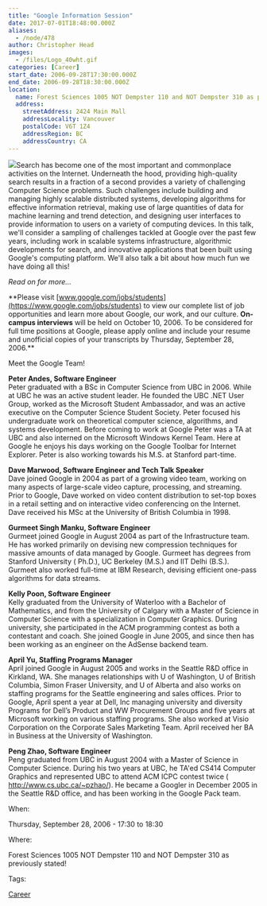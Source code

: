 ```yaml
---
title: "Google Information Session"
date: 2017-07-01T18:48:00.000Z
aliases:
  - /node/478
author: Christopher Head
images:
  - /files/Logo_40wht.gif
categories: [Career]
start_date: 2006-09-28T17:30:00.000Z
end_date: 2006-09-28T18:30:00.000Z
location:
  name: Forest Sciences 1005 NOT Dempster 110 and NOT Dempster 310 as previously stated!
  address:
    streetAddress: 2424 Main Mall
    addressLocality: Vancouver
    postalCode: V6T 1Z4
    addressRegion: BC
    addressCountry: CA
---
```


![](/files/Logo_40wht.gif)Search has become one of the most important and commonplace activities on the Internet. Underneath the hood, providing high-quality search results in a fraction of a second provides a variety of challenging Computer Science problems. Such challenges include building and managing highly scalable distributed systems, developing algorithms for effective information retrieval, making use of large quantities of data for machine learning and trend detection, and designing user interfaces to provide information to users on a variety of computing devices. In this talk, we'll consider a sampling of challenges tackled at Google over the past few years, including work in scalable systems infrastructure, algorithmic developments for search, and innovative applications that been built using Google's computing platform. We'll also talk a bit about how much fun we have doing all this!

_Read on for more..._

\*\*Please visit [www.google.com/jobs/students](https://www.google.com/jobs/students) to view our complete list of job opportunities and learn more about Google, our work, and our culture. **On-campus interviews** will be held on October 10, 2006. To be considered for full time positions at Google, please apply online and include your resume and unofficial copies of your transcripts by Thursday, September 28, 2006.\*\*

Meet the Google Team!

**Peter Andes, Software Engineer** \
Peter graduated with a BSc in Computer Science from UBC in 2006. While at UBC he was an active student leader. He founded the UBC .NET User Group, worked as the Microsoft Student Ambassador, and was an active executive on the Computer Science Student Society. Peter focused his undergraduate work on theoretical computer science, algorithms, and systems development. Before coming to work at Google Peter was a TA at UBC and also interned on the Microsoft Windows Kernel Team. Here at Google he enjoys his days working on the Google Toolbar for Internet Explorer. Peter is also working towards his M.S. at Stanford part-time.

**Dave Marwood, Software Engineer and Tech Talk Speaker** \
Dave joined Google in 2004 as part of a growing video team, working on many aspects of large-scale video capture, processing, and streaming. Prior to Google, Dave worked on video content distribution to set-top boxes in a retail setting and on interactive video conferencing on the Internet. Dave received his MSc at the University of British Columbia in 1998.

**Gurmeet Singh Manku, Software Engineer** \
Gurmeet joined Google in August 2004 as part of the Infrastructure team. He has worked primarily on devising new compression techniques for massive amounts of data managed by Google. Gurmeet has degrees from Stanford University ( Ph.D.), UC Berkeley (M.S.) and IIT Delhi (B.S.). Gurmeet also worked full-time at IBM Research, devising efficient one-pass algorithms for data streams.

**Kelly Poon, Software Engineer** \
Kelly graduated from the University of Waterloo with a Bachelor of Mathematics, and from the University of Calgary with a Master of Science in Computer Science with a specialization in Computer Graphics. During university, she participated in the ACM programming contest as both a contestant and coach. She joined Google in June 2005, and since then has been working as an engineer on the AdSense backend team.

**April Yu, Staffing Programs Manager** \
April joined Google in August 2005 and works in the Seattle R&D office in Kirkland, WA. She manages relationships with U of Washington, U of British Columbia, Simon Fraser University, and U of Alberta and also works on staffing programs for the Seattle engineering and sales offices. Prior to Google, April spent a year at Dell, Inc managing university and diversity Programs for Dell’s Product and WW Procurement Groups and five years at Microsoft working on various staffing programs. She also worked at Visio Corporation on the Corporate Sales Marketing Team. April received her BA in Business at the University of Washington.

**Peng Zhao, Software Engineer** \
Peng graduated from UBC in August 2004 with a Master of Science in Computer Science. During his two years at UBC, he TA'ed CS414 Computer Graphics and represented UBC to attend ACM ICPC contest twice ( http://www.cs.ubc.ca/~pzhao/). He became a Googler in December 2005 in the Seattle R&D office, and has been working in the Google Pack team.

When: 

Thursday, September 28, 2006 - 17:30 to 18:30

Where: 

Forest Sciences 1005 NOT Dempster 110 and NOT Dempster 310 as previously stated!

Tags: 

[Career](/career)
